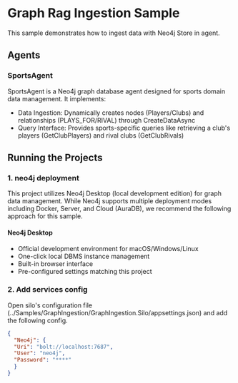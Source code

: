 # Graph Rag Ingestion Sample

This sample demonstrates how to ingest data with Neo4j Store in agent.

## Agents

### SportsAgent
SportsAgent is a Neo4j graph database agent designed for sports domain data management. It implements:

- Data Ingestion: Dynamically creates nodes (Players/Clubs) and relationships (PLAYS_FOR/RIVAL) through CreateDataAsync 
- Query Interface: Provides sports-specific queries like retrieving a club's players (GetClubPlayers) and rival clubs (GetClubRivals)


## Running the Projects

### 1. neo4j deployment
This project utilizes Neo4j Desktop (local development edition) for graph data management. While Neo4j supports multiple deployment modes including Docker, Server, and Cloud (AuraDB), we recommend the following approach for this sample.

#### Neo4j Desktop

- Official development environment for macOS/Windows/Linux
- One-click local DBMS instance management
- Built-in browser interface
- Pre-configured settings matching this project

### 2. Add services config
Open silo's configuration file (../Samples/GraphIngestion/GraphIngestion.Silo/appsettings.json) and add the following config.

```json
{
  "Neo4j": {
  "Uri": "bolt://localhost:7687",
  "User": "neo4j",
  "Password": "****"
  }
}
```
